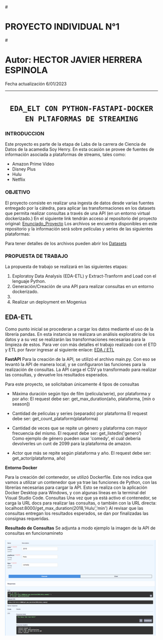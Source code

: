 
#<h1> **PROYECTO INDIVIDUAL N°1** </h1>
#<h1> **Autor: HECTOR JAVIER HERRERA ESPINOLA** </h1>


Fecha actualización 6/01/2023
<hr>  

# <h1 align="center">**`EDA_ELT CON PYTHON-FASTAPI-DOCKER EN PLTAFORMAS DE STREAMING`**</h1>

### **INTRODUCCION**
Este proyecto es parte de la etapa de Labs de la carrera de Ciencia de Datos de la acamedia Soy Henry.
En esta ocasión se provee de fuentes de información asociada a plataformas de streams, tales como:
- Amazon Prime Video
- Disney Plus
- Hulu
- Netflix
 



### **OBJETIVO**
El proyecto consiste en realizar una ingesta de datos desde varias fuentes entregado por la cátedra, para aplicar las transformaciones en los datasets que permita realizar consultas a través de una API (en un entorno virtual dockerizado.)
En el siguiente link tendrán acceso al repositorio del proyecto original: [Enunciado_Proyecto]("https://github.com/HX-FAshur/PI01_DATA05")
Los archivos se encuentra disponibles en este repositorio y la información será sobre películas y series de las siguientes plataformas:

Para tener detalles de los archivos pueden abrir los [Datasets]("https://github.com/hectorherreraespinola/Proyecto_Individual_01_Soy-Henry-/tree/main/Datasets")

 


### **PROPUESTA DE TRABAJO**
La propuesta de trabajo se realizará en las siguientes etapas:
1. Exploratoy Data Analysis (EDA-ETL) y Extract-Tranform and Load con el lenguaje Python.
2. Generación/Creación de una API para realizar consultas en un entorno dockerizado.
3.  
4. Realizar un deployment en Mogenius

## EDA-ETL
Como punto inicial se procederan a cargar los datos mediante el uso de la librería pandas. En esta instancia se realizara un análisis exploratirio de los datos y a su vez se realizarán las 
transformaciones necesarias para la limpieza de estos.
Para ver con más detalles el trabajo realizado con el ETD y ETL por favor ingresar al siguiente enlace: [EDA / ETL]("PI01_DATA05\Transformaciones.ipynb")



**FastAPI**
Para la creación de la API, se utilizó el archivo main.py. Con eso se levantó la API de manera local, y se configuraron las funciones para la realización de consultas. La API carga el CSV ya transformado para realizar las consultas, y devuelve los resultados esperados.

Para este proyecto, se solicitaban únicamente 4 tipos de consultas

+ Máxima duración según tipo de film (película/serie), por plataforma y por año:
    El request debe ser: get_max_duration(año, plataforma, [min o season])

+ Cantidad de películas y series (separado) por plataforma
    El request debe ser: get_count_plataform(plataforma)  
  
+ Cantidad de veces que se repite un género y plataforma con mayor frecuencia del mismo.
    El request debe ser: get_listedin('genero')  
    Como ejemplo de género pueden usar 'comedy', el cuál deberia devolverles un cunt de 2099 para la plataforma de amazon.

+ Actor que más se repite según plataforma y año.
  El request debe ser: get_actor(plataforma, año)

**Entorno Docker**

Para la creación del contenedor, se utilizó Dockerfile. Este nos indica que vamos a utilizar un contenedor que ya trae las funciones de Python, con las librerías necesarias para cargar la API. Esto se realiza con la aplicación Docker Desktop para Windows, y con algunas líneas en la terminal del Visual Studio Code.
Consultas
Una vez que ya está activo el contenedor, se carga la URL docs para realizar las consultas, o también con la URL directa:
localhost:8000/get_max_duration(2018,'Hulu','min')
Al revisar que las consultas entregan los resultados esperados, se dan por finalizadas las consignas requeridas.


**Resultado de Consultas**
Se adjunta a modo ejemplo la imagen de la API de consultas en funcionamineto

![API](_scr/imagen.PNG)


